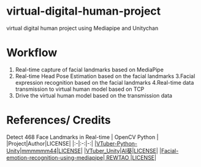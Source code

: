 # virtual-digital-human-project
virtual digital human project using Mediapipe and Unitychan
# Workflow
1. Real-time capture of facial landmarks  based on MediaPipe
2. Real-time Head Pose Estimation based on the facial landmarks
3.Facial expression recognition based on the facial landmarks
4.Real-time data transmission to virtual human model based on TCP 
5. Drive the virtual human model based on the transmission data

# References/ Credits

Detect 468 Face Landmarks in Real-time | OpenCV Python | 
|Project|Author|LICENSE|
|:-|:-:|-:|
|[VTuber-Python-Unity](https://github.com/mmmmmm44/VTuber-Python-Unity)|[mmmmmm44](https://github.com/mmmmmm44)|[LICENSE](https://github.com/mmmmmm44/VTuber-Python-Unity/blob/main/LICENSE)|
|[VTuber_Unity](https://github.com/kwea123/VTuber_Unity)|[AI葵](https://github.com/kwea123)|[LICENSE](https://github.com/kwea123/VTuber_Unity/blob/master/LICENSE)|
|[Facial-emotion-recognition-using-mediapipe](https://github.com/REWTAO/Facial-emotion-recognition-using-mediapipe)|[ REWTAO ](https://github.com/REWTAO)|[LICENSE](https://github.com/REWTAO/Facial-emotion-recognition-using-mediapipe/blob/main/LICENSE)|
 
 

